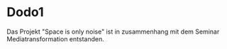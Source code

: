 # Dodo1
Das Projekt "Space is only noise" ist in zusammenhang mit dem Seminar Mediatransformation entstanden.

